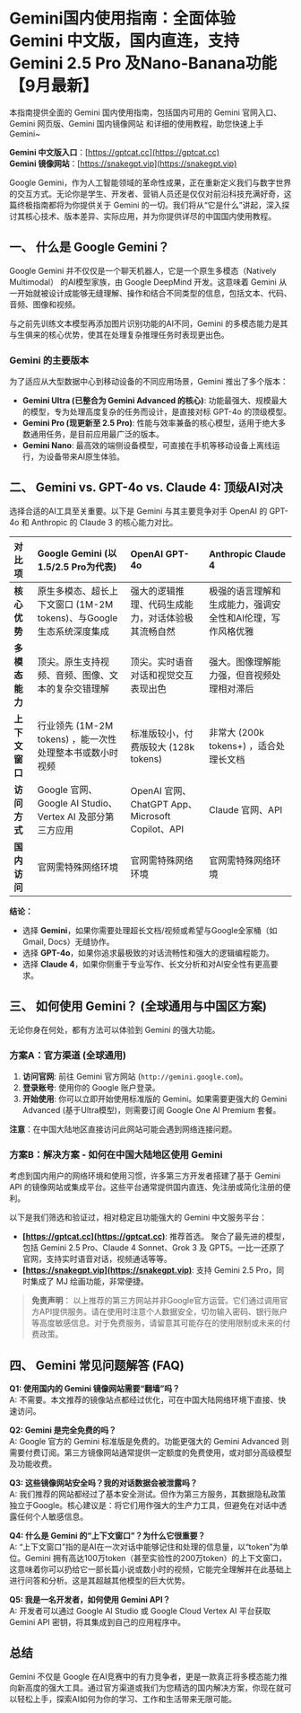 # Gemini国内使用指南：全面体验 Gemini 中文版，国内直连，支持 Gemini 2.5 Pro 及Nano-Banana功能【9月最新】


本指南提供全面的 Gemini 国内使用指南，包括国内可用的 Gemini 官网入口、Gemini 网页版、Gemini 国内镜像网站 和详细的使用教程，助您快速上手 Gemini~

**Gemini 中文版入口**：[https://gptcat.cc](https://gptcat.cc)  
**Gemini 镜像网站**：[https://snakegpt.vip](https://snakegpt.vip)

Google Gemini，作为人工智能领域的革命性成果，正在重新定义我们与数字世界的交互方式。无论你是学生、开发者、营销人员还是仅仅对前沿科技充满好奇，这篇终极指南都将为你提供关于 Gemini 的一切。我们将从“它是什么”讲起，深入探讨其核心技术、版本差异、实际应用，并为你提供详尽的中国国内使用教程。

## 一、 什么是 Google Gemini？

Google Gemini 并不仅仅是一个聊天机器人，它是一个原生多模态（Natively Multimodal） 的AI模型家族，由 Google DeepMind 开发。这意味着 Gemini 从一开始就被设计成能够无缝理解、操作和结合不同类型的信息，包括文本、代码、音频、图像和视频。

与之前先训练文本模型再添加图片识别功能的AI不同，Gemini 的多模态能力是其与生俱来的核心优势，使其在处理复杂推理任务时表现更出色。

### Gemini 的主要版本

为了适应从大型数据中心到移动设备的不同应用场景，Gemini 推出了多个版本：

* **Gemini Ultra (已整合为 Gemini Advanced 的核心)**: 功能最强大、规模最大的模型，专为处理高度复杂的任务而设计，是直接对标 GPT-4o 的顶级模型。
* **Gemini Pro (现更新至 2.5 Pro)**: 性能与效率兼备的核心模型，适用于绝大多数通用任务，是目前应用最广泛的版本。
* **Gemini Nano**: 最高效的端侧设备模型，可直接在手机等移动设备上离线运行，为设备带来AI原生体验。

## 二、 Gemini vs. GPT-4o vs. Claude 4: 顶级AI对决

选择合适的AI工具至关重要。以下是 Gemini 与其主要竞争对手 OpenAI 的 GPT-4o 和 Anthropic 的 Claude 3 的核心能力对比。

| 对比项         | Google Gemini (以1.5/2.5 Pro为代表)                               | OpenAI GPT-4o                                           | Anthropic Claude 4                                          |
| :------------- | :---------------------------------------------------------------- | :------------------------------------------------------ | :------------------------------------------------------------- |
| **核心优势** | 原生多模态、超长上下文窗口 (1M-2M tokens)、与Google生态系统深度集成 | 强大的逻辑推理、代码生成能力，对话体验极其流畅自然      | 极强的语言理解和生成能力，强调安全性和AI伦理，写作风格优雅   |
| **多模态能力** | 顶尖。原生支持视频、音频、图像、文本的复杂交错理解                | 顶尖。实时语音对话和视觉交互表现出色                    | 强大。图像理解能力强，但音视频处理相对滞后                     |
| **上下文窗口** | 行业领先 (1M-2M tokens) ，能一次性处理整本书或数小时视频            | 标准版较小，付费版较大 (128k tokens)                      | 非常大 (200k tokens+) ，适合处理长文档                           |
| **访问方式** | Google 官网、Google AI Studio、Vertex AI 及部分第三方应用             | OpenAI 官网、ChatGPT App、Microsoft Copilot、API          | Claude 官网、API                                               |
| **国内访问** | 官网需特殊网络环境                                                | 官网需特殊网络环境                                      | 官网需特殊网络环境                                             |

**结论：**

* 选择 **Gemini**，如果你需要处理超长文档/视频或希望与Google全家桶（如Gmail, Docs）无缝协作。
* 选择 **GPT-4o**，如果你追求最极致的对话流畅性和强大的逻辑编程能力。
* 选择 **Claude 4**，如果你侧重于专业写作、长文分析和对AI安全性有更高要求。

## 三、 如何使用 Gemini？ (全球通用与中国区方案)

无论你身在何处，都有方法可以体验到 Gemini 的强大功能。

### 方案A：官方渠道 (全球通用)

1.  **访问官网**: 前往 Gemini 官方网站 (`http://gemini.google.com`)。
2.  **登录账号**: 使用你的 Google 账户登录。
3.  **开始使用**: 你可以立即开始使用标准版的 Gemini。如果需要更强大的 Gemini Advanced (基于Ultra模型)，则需要订阅 Google One AI Premium 套餐。

**注意**：在中国大陆地区直接访问此网站可能会遇到网络连接问题。

### 方案B：解决方案 - 如何在中国大陆地区使用 Gemini

考虑到国内用户的网络环境和使用习惯，许多第三方开发者搭建了基于 Gemini API 的镜像网站或集成平台。这些平台通常提供国内直连、免注册或简化注册的便利。

以下是我们筛选和验证过，相对稳定且功能强大的 Gemini 中文服务平台：

* **[https://gptcat.cc](https://gptcat.cc)**: 推荐首选。 聚合了最先进的模型，包括 Gemini 2.5 Pro、Claude 4 Sonnet、Grok 3 及 GPT5。一比一还原了官网，支持实时语音对话，视频通话等等。
* **[https://snakegpt.vip](https://snakegpt.vip)**: 支持 Gemini 2.5 Pro，同时集成了 MJ 绘画功能，非常便捷。


> **免责声明**： 以上推荐的第三方网站并非Google官方运营。它们通过调用官方API提供服务。请在使用时注意个人数据安全，切勿输入密码、银行账户等高度敏感信息。对于免费服务，请留意其可能存在的使用限制或未来的付费政策。

## 四、 Gemini 常见问题解答 (FAQ)

**Q1: 使用国内的 Gemini 镜像网站需要“翻墙”吗？**  
A: 不需要。本文推荐的镜像站点都经过优化，可在中国大陆网络环境下直接、快速访问。


**Q2: Gemini 是完全免费的吗？**  
A: Google 官方的 Gemini 标准版是免费的。功能更强大的 Gemini Advanced 则需要付费订阅。第三方镜像网站通常提供一定额度的免费使用，或对部分高级模型及功能收费。


**Q3: 这些镜像网站安全吗？我的对话数据会被泄露吗？**  
A: 我们推荐的网站都经过了基本安全测试。但作为第三方服务，其数据隐私政策独立于Google。核心建议是：将它们用作强大的生产力工具，但避免在对话中透露任何个人敏感信息。


**Q4: 什么是 Gemini 的“上下文窗口”？为什么它很重要？**  
A: “上下文窗口”指的是AI在一次对话中能够记住和处理的信息量，以“token”为单位。Gemini  拥有高达100万token（甚至实验性的200万token）的上下文窗口，这意味着你可以扔给它一部长篇小说或数小时的视频，它能完全理解并在此基础上进行问答和分析。这是其超越其他模型的巨大优势。


**Q5: 我是一名开发者，如何使用 Gemini API？**  
A: 开发者可以通过 Google AI Studio 或 Google Cloud Vertex AI 平台获取 Gemini API 密钥，将其集成到自己的应用程序中。


## 总结

Gemini 不仅是 Google 在AI竞赛中的有力竞争者，更是一款真正将多模态能力推向新高度的强大工具。通过官方渠道或我们为您精选的国内解决方案，你现在就可以轻松上手，探索AI如何为你的学习、工作和生活带来无限可能。
